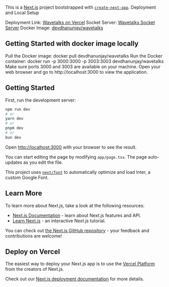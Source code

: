 This is a [Next.js](https://nextjs.org/) project bootstrapped with [`create-next-app`](https://github.com/vercel/next.js/tree/canary/packages/create-next-app).
Deployment and Local Setup

Deployment Link: [Wavetalks on Vercel](https://wavetalks.vercel.app/)
Socket Server: [Wavetalks Socket Server](https://wavetalks-server.onrender.com/)
Docker Image: [devdhanunjay/wavetalks](https://hub.docker.com/r/devdhanunjay/wavetalks)

## Getting Started with docker image locally 

Pull the Docker image:   docker pull devdhanunjay/wavetalks
Run the Docker container: docker run -p 3000:3000 -p 3003:3003 devdhanunjay/wavetalks
Make sure ports 3000 and 3003 are available on your machine.
Open your web browser and go to http://localhost:3000 to view the application.


## Getting Started 

First, run the development server:

```bash
npm run dev
# or
yarn dev
# or
pnpm dev
# or
bun dev
```

Open [http://localhost:3000](http://localhost:3000) with your browser to see the result.

You can start editing the page by modifying `app/page.tsx`. The page auto-updates as you edit the file.

This project uses [`next/font`](https://nextjs.org/docs/basic-features/font-optimization) to automatically optimize and load Inter, a custom Google Font.

## Learn More

To learn more about Next.js, take a look at the following resources:

- [Next.js Documentation](https://nextjs.org/docs) - learn about Next.js features and API.
- [Learn Next.js](https://nextjs.org/learn) - an interactive Next.js tutorial.

You can check out [the Next.js GitHub repository](https://github.com/vercel/next.js/) - your feedback and contributions are welcome!

## Deploy on Vercel

The easiest way to deploy your Next.js app is to use the [Vercel Platform](https://vercel.com/new?utm_medium=default-template&filter=next.js&utm_source=create-next-app&utm_campaign=create-next-app-readme) from the creators of Next.js.

Check out our [Next.js deployment documentation](https://nextjs.org/docs/deployment) for more details.
